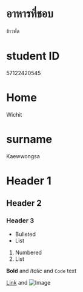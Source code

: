 # อาหารที่ชอบ
ข้าวพัด

# student ID
57122420545
# Home
Wichit 
# surname
Kaewwongsa
# Header 1
## Header 2
### Header 3

- Bulleted
- List

1. Numbered
2. List

**Bold** and _Italic_ and `Code` text

[Link](url) and ![Image](src)
